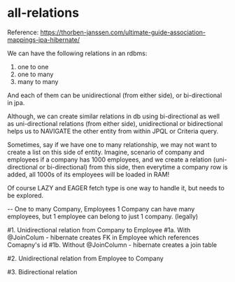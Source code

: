 # all-relations

Reference:
https://thorben-janssen.com/ultimate-guide-association-mappings-jpa-hibernate/

We can have the following relations in an rdbms:
1. one to one
2. one to many
3. many to many

And each of them can be unidirectional (from either side), or bi-directional in jpa.

Although, we can create similar relations in db using bi-directional as well as uni-directional relations (from either side),
unidirectional or bidirectional helps us to NAVIGATE the other entity from within JPQL or Criteria query.

Sometimes, say if we have one to many relationship, we may not want to create a list on this side of entity.
Imagine, scenario of company and employees
if a company has 1000 employees, and we create a relation (uni-directional or bi-directional) from this side,
then everytime a company row is added, all 1000s of its employees will be loaded in RAM!

Of course LAZY and EAGER fetch type is one way to handle it, but needs to be explored.

--
One to many
Company, Employees
1 Company can have many employees, but 1 employee can belong to just 1 company. (legally)

#1. Unidirectional relation from Company to Employee
   #1a. With @JoinColum - hibernate creates FK in Employee which references Comapny's id
   #1b. Without @JoinColumn - hibernate creates a join table
   
#2. Unidirectional relation from Employee to Company

#3. Bidirectional relation



